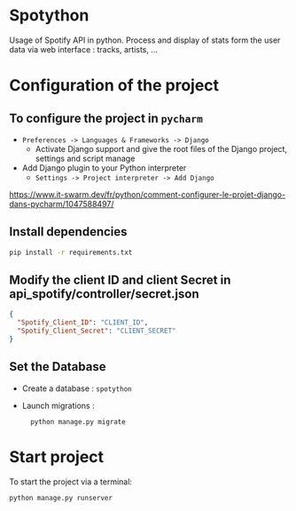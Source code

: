 # Spotython
Usage of Spotify API in python. Process and display of stats form the user data via web interface : tracks, artists, ...

# Configuration of the project
## To configure the project in `pycharm`
- `Preferences -> Languages & Frameworks -> Django`
    - Activate Django support and give the root files of the Django project, settings and script manage
- Add Django plugin to your Python interpreter 
    - `Settings -> Project interpreter -> Add Django`

https://www.it-swarm.dev/fr/python/comment-configurer-le-projet-django-dans-pycharm/1047588497/

## Install dependencies
```BASH
pip install -r requirements.txt
```

## Modify the client ID and client Secret in api_spotify/controller/secret.json

```JSON
{
  "Spotify_Client_ID": "CLIENT_ID",
  "Spotify_Client_Secret": "CLIENT_SECRET"
}
```

## Set the Database
 
- Create a database : `spotython`

- Launch migrations :

        python manage.py migrate


# Start project

To start the project via a terminal:

    python manage.py runserver
